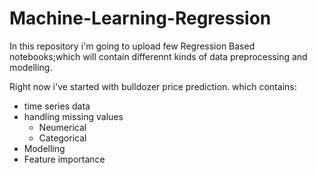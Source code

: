 # Machine-Learning-Regression
In this repository i'm going to upload few Regression Based notebooks;which will contain differennt kinds of data preprocessing and modelling.

Right now i've started with bulldozer price prediction.
which contains:

- time series data
- handling missing values
  - Neumerical
  - Categorical
- Modelling
- Feature importance
